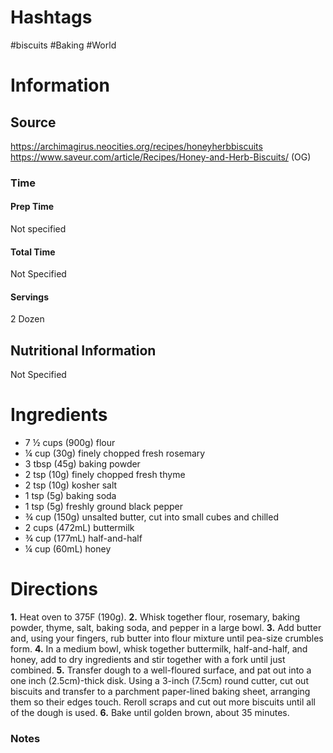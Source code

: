 # Hashtags
#biscuits 
#Baking 
#World

# Information
## Source
https://archimagirus.neocities.org/recipes/honeyherbbiscuits
https://www.saveur.com/article/Recipes/Honey-and-Herb-Biscuits/ (OG)
### Time
#### Prep Time
Not specified
#### Total Time
Not Specified
#### Servings
2 Dozen
## Nutritional Information
Not Specified
# Ingredients
- 7 ½ cups (900g) flour
- ¼ cup (30g) finely chopped fresh rosemary
- 3 tbsp (45g) baking powder
- 2 tsp (10g) finely chopped fresh thyme
- 2 tsp (10g) kosher salt
- 1 tsp (5g) baking soda
- 1 tsp (5g) freshly ground black pepper
- ¾ cup (150g) unsalted butter, cut into small cubes and chilled
- 2 cups (472mL) buttermilk
- ¾ cup (177mL) half-and-half
- ¼ cup (60mL) honey

# Directions
**1.** Heat oven to 375F (190g).
**2.** Whisk together flour, rosemary, baking powder, thyme, salt, baking soda, and pepper in a large bowl.
**3.** Add butter and, using your fingers, rub butter into flour mixture until pea-size crumbles form.
**4.** In a medium bowl, whisk together buttermilk, half-and-half, and honey, add to dry ingredients and stir together with a fork until just combined.
**5.** Transfer dough to a well-floured surface, and pat out into a one inch (2.5cm)-thick disk. Using a 3-inch (7.5cm) round cutter, cut out biscuits and transfer to a parchment paper-lined baking sheet, arranging them so their edges touch. Reroll scraps and cut out more biscuits until all of the dough is used.
**6.** Bake until golden brown, about 35 minutes.
### Notes

